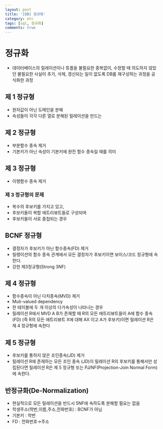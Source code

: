 ```yaml
---
layout: post
title: '[DB] 정규화'
category: etc
tags: [sql, 정규화]
comments: true
---
```


# 정규화
- 데이터베이스의 릴레이션이나 튜플을 불필요한 중복없이, 수정할 때 의도하지 않았던 불필요한 사실이 추가, 삭제, 갱신되는 일이 없도록 DB를 재구성하는 과정을 공식화한 과정

## 제 1 정규형
- 원자값이 아닌 도메인을 분해
- 속성들이 각각 다른 열로 분해된 릴레이션을 만드는

## 제 2 정규형
- 부분함수 종속 제거
- 기본키가 아닌 속성이 기본키에 완전 함수 종속일 때를 의미

## 제 3 정규형
- 이행함수 종속 제거

### 제 3 정규형의 문제
- 복수의 후보키를 가지고 있고,
- 후보키들이 복합 애트리뷰트들로 구성되며
- 후보키들이 서로 중첩되는 경우


## BCNF 정규형
- 결정자가 후보키가 아닌 함수종속(FD) 제거
- 릴렝이션의 함수 종속 관계에서 모든 결정자가 후보키이면 보이스/코드 정규형에 속한다.
- 강한 제3정규형(Strong 3NF)

## 제 4 정규형
- 함수종속이 아닌 다치종속(MVD) 제거
- Muti-valued dependency
- 한 테이블에 두 개 이상의 다가속성이 나타나는 경우
- 릴레이션 R에서 MVD A B가 존재할 때 R의 모든 애트리뷰트들이 A에 함수 종속(FD) (즉 R의 모든 애트리뷰트 X에 대해 AX 이고 A가 후보키)이면 릴레이션 R은 제 4 정규형에 속한다

## 제 5 정규형
- 후보키를 통하지 않은 조인종속(JD) 제거
- 릴레이션 R에 존재하는 모든 조인 종속 (JD)이 릴레이션 R의 후보키를 통해서만 성립된다면 릴레이션 R은 제 5 정규형 또는 PJ/NF(Projection-Join Normal Form)에 속한다.

## 반정규화(De-Normalization)
- 현실적으로 모든 릴레이션을 반드시 5NF에 속하도록 분해할 필요는 없음
- 학생주소(학번,이름,주소,전화번호) : BCNF가 아님
- 기본키 : 학번
- FD : 전화번호→주소